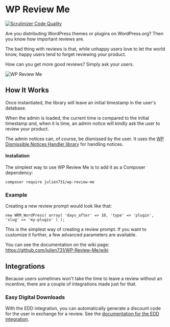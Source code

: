 # WP Review Me

[![Scrutinizer Code Quality](https://scrutinizer-ci.com/g/julien731/WP-Review-Me/badges/quality-score.png?b=develop)](https://scrutinizer-ci.com/g/julien731/WP-Review-Me/?branch=develop)

Are you distributing WordPress themes or plugins on WordPress.org? Then you know how important reviews are.

The bad thing with reviews is that, while unhappy users love to let the world know, happy users tend to forget reviewing your product.

How can you get more good reviews? Simply ask your users.

![WP Review Me](http://i.imgur.com/iZk4Bgu.png)

## How It Works

Once instantiated, the library will leave an initial timestamp in the user's database.

When the admin is loaded, the current time is compared to the initial timestamp and, when it is time, an admin notice will kindly ask the user to review your product.

The admin notices can, of course, be dismissed by the user. It uses the [WP Dismissible Notices Handler library](https://github.com/julien731/WP-Dismissible-Notices-Handler) for handling notices.

#### Installation

The simplest way to use WP Review Me is to add it as a Composer dependency:

```
composer require julien731/wp-review-me
```

### Example

Creating a new review prompt would look like that:

```
new WRM_WordPress( array( 'days_after' => 10, 'type' => 'plugin', 'slug' => 'my-plugin' ) );
```

This is the simplest way of creating a review prompt. If you want to customize it further, a few advanced parameters are available.

You can see the documentation on the wiki page: https://github.com/julien731/WP-Review-Me/wiki

## Integrations

Because users sometimes won't take the time to leave a review without an incentive, there are a couple of integrations made just for that.

### Easy Digital Downloads

With the EDD integration, you can automatically generate a discount code for the user in exchange for a review. See the [documentation for the EDD integration](https://github.com/julien731/WP-Review-Me/wiki/Integration:-EDD).